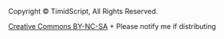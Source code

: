 Copyright © TimidScript, All Rights Reserved.

[Creative Commons BY-NC-SA](http://en.wikipedia.org/wiki/Creative_Commons_license) + Please notify me if distributing
